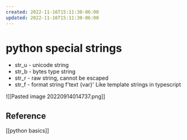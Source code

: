 ```yaml
---
created: 2022-11-16T15:11:30-06:00
updated: 2022-11-16T15:11:30-06:00
---
```

# python special strings

- str_u - unicode string
- str_b - bytes type string
- str_r - raw string, cannot be escaped
- str_f - format string f'text {var}'  Like template strings in typescript

![[Pasted image 20220914014737.png]]

## Reference
[[python basics]]
